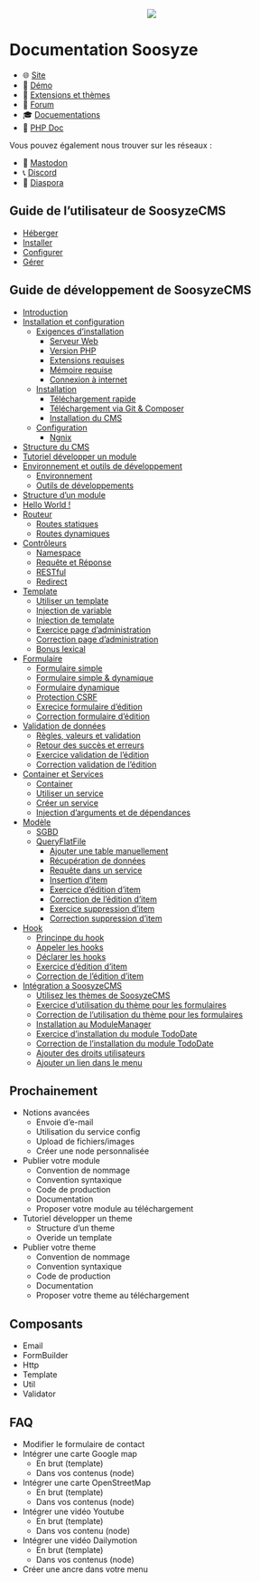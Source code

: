 <p align="center"><a href="https://soosyze.com/" rel="noopener" target="_blank"><img src="https://soosyze.com/assets/files/logo/soosyze-name.png"></a></p>

# Documentation Soosyze

* :globe_with_meridians: [Site](https://soosyze.com)
* :eyes: [Démo](https://demo.soosyze.com)
* :dizzy: [Extensions et thèmes](https://github.com/soosyze-extension)
* :speech_balloon: [Forum](https://community.soosyze.com)
* :mortar_board: [Docuementations](https://github.com/soosyze/documentations)
* :green_book: [PHP Doc](https://api.soosyze.com)

Vous pouvez également nous trouver sur les réseaux :

* :busts_in_silhouette: [Mastodon](https://mamot.fr/@soosyze)
* :telephone_receiver: [Discord](https://discordapp.com/invite/parFfTt)
* :newspaper: [Diaspora](https://framasphere.org/people/10978ab0dd6301362e322a0000053625)

## Guide de l’utilisateur de SoosyzeCMS

* [Héberger](user/00_héberger.md)
* [Installer](user/01_installer.md)
* [Configurer](user/02_configurer.md)
* [Gérer](user/03_gérer.md)

## Guide de développement de SoosyzeCMS

* [Introduction](development/module/00_introduction.md)
* [Installation et configuration](development/module/01_installation_et_configuration.md)
  * [Exigences d’installation](development/module/01_installation_et_configuration.md#exigences-dinstallation)
    * [Serveur Web](development/module/01_installation_et_configuration.md#serveur-web)
    * [Version PHP](development/module/01_installation_et_configuration.md#version-php)
    * [Extensions requises](development/module/01_installation_et_configuration.md#extensions-requises)
    * [Mémoire requise](development/module/01_installation_et_configuration.md#mémoire-requise)
    * [Connexion à internet](development/module/01_installation_et_configuration.md#connexion-à-internet)
  * [Installation](development/module/01_installation_et_configuration.md#installation)
    * [Téléchargement rapide](development/module/01_installation_et_configuration.md#téléchargement-rapide)
    * [Téléchargement via Git & Composer](development/module/01_installation_et_configuration.md#téléchargement-via-Git--Composer)
    * [Installation du CMS](development/module/01_installation_et_configuration.md#installation-du-cms)
  * [Configuration](development/module/01_installation_et_configuration.md#configuration)
    * [Ngnix](development/module/01_installation_et_configuration.md#ngnix)
* [Structure du CMS](development/module/02_structure_du_cms.md)
* [Tutoriel développer un module](development/module/03_tutoriel_développer_un_module.md)
* [Environnement et outils de développement](development/module/04_environnement_et_outils_de_développement.md)
  * [Environnement](development/module/04_environnement_et_outils_de_développement.md#environnement)
  * [Outils de développements](development/module/04_environnement_et_outils_de_développement.md#outils-de-développements)
* [Structure d’un module](development/module/05_structure_module.md)
* [Hello World !](development/module/06_hello_world.md)
* [Routeur](development/module/07_routeur.md)
  * [Routes statiques](development/module/07_routeur.md#routes-statiques)
  * [Routes dynamiques](development/module/07_routeur.md#routes-dynamiques)
* [Contrôleurs](development/module/08_controleur.md)
  * [Namespace](development/module/08_controleur.md#namespace)
  * [Requête et Réponse](development/module/08_controleur.md#requête-et-réponse)
  * [RESTful](development/module/08_controleur.md#restfull)
  * [Redirect](development/module/08_controleur.md#redirect)
* [Template](development/module/09_template.md)
  * [Utiliser un template](development/module/09_template.md#utiliser-un-template)
  * [Injection de variable](development/module/09_template.md#injection-de-variable)
  * [Injection de template](development/module/09_template.md#injection-de-template)
  * [Exercice page d’administration](development/module/09_template.md#exercice-page-dadministration)
  * [Correction page d’administration](development/module/09_template.md#correction-page-dadministration)
  * [Bonus lexical](development/module/09_template.md#bonus-lexical)
* [Formulaire](development/module/10_formulaire.md)
  * [Formulaire simple](development/module/10_formulaire.md#formulaire-simple)
  * [Formulaire simple & dynamique](development/module/10_formulaire.md#formulaire-simple--dynamique)
  * [Formulaire dynamique](development/module/10_formulaire.md#formulaire-dynamique)
  * [Protection CSRF](development/module/10_formulaire.md#protection-csrf)
  * [Exrecice formulaire d’édition](development/module/10_formulaire.md#exrecice-formulaire-dédition)
  * [Correction formulaire d’édition](development/module/10_formulaire.md#correction-formulaire-dédition)
* [Validation de données](development/module/11_validation.md)
  * [Règles, valeurs et validation](development/module/11_validation.md#règles--valeurs-et-validation)
  * [Retour des succès et erreurs](development/module/11_validation.md#gestion-des-succès-et-erreurs)
  * [Exercice validation de l’édition](development/module/11_validation.md#exercice-validation-de-lédition)
  * [Correction validation de l’édition](development/module/11_validation.md#correction-validation-de-lédition)
* [Container et Services](development/module/12_container_services.md)
  * [Container](development/module/12_container_services.md#container)
  * [Utiliser un service](development/module/12_container_services.md#utiliser-un-service)
  * [Créer un service](development/module/12_container_services.md#créer-un-service)
  * [Injection d’arguments et de dépendances](development/module/12_container_services.md#injection-darguments-et-de-dépendances)
* [Modèle](development/module/13_model.md)
  * [SGBD](development/module/13_model.md#sgbd)
  * [QueryFlatFile](development/module/13_model.md#queryflatfile)
    * [Ajouter une table manuellement](development/module/13_model.md#ajouter-une-table-manuellement)
    * [Récupération de données](development/module/13_model.md#récupération-de-données)
    * [Requête dans un service](development/module/13_model.md#requête-dans-un-service)
    * [Insertion d’item](development/module/13_model.md#insertion-ditem)
    * [Exercice d’édition d’item](development/module/13_model.md#exercice-dédition-ditem)
    * [Correction de l’édition d’item](development/module/13_model.md#correction-de-lédition-ditem)
    * [Exercice suppression d’item](development/module/13_model.md#exercice-suppression-ditem)
    * [Correction suppression d’item](development/module/13_model.md#correction-suppression-ditem)
* [Hook](development/module/14_hooks.md)
  * [Princinpe du hook](development/module/14_hooks.md#pricinpe-du-hook)
  * [Appeler les hooks](development/module/14_hooks.md#appeler-les-hooks)
  * [Déclarer les hooks](development/module/14_hooks.md#déclarer-les-hooks)
  * [Exercice d’édition d’item](development/module/14_hooks.md#exercice-dédition-ditem)
  * [Correction de l’édition d’item](development/module/14_hooks.md#correction-de-lédition-ditem)
* [Intégration a SoosyzeCMS](development/module/15_integration.md)
  * [Utilisez les thèmes de SoosyzeCMS](development/module/15_integration.md#utilisez-les-thèmes-de-soosyzecms)
  * [Exercice d’utilisation du thème pour les formulaires](development/module/15_integration.md#exercice-dutilisation-du-thème-pour-les-formulaires)
  * [Correction de l’utilisation du thème pour les formulaires](development/module/15_integration.md#correction-de-lutilisation-du-thème-pour-les-formulaires)
  * [Installation au ModuleManager](development/module/15_integration.md#installation-au-modulemanager)
  * [Exercice d’installation du module TodoDate](development/module/15_integration.md#exercice-dinstallation-du-module-tododate)
  * [Correction de l’installation du module TodoDate](development/module/15_integration.md#correction-de-linstallation-du-module-tododate)
  * [Ajouter des droits utilisateurs](development/module/15_integration.md#ajouter-des-droits-utilisateurs)
  * [Ajouter un lien dans le menu](development/module/15_integration.md#ajouter-un-lien-dans-le-menu)

## Prochainement

* Notions avancées
  * Envoie d’e-mail
  * Utilisation du service config
  * Upload de fichiers/images
  * Créer une node personnalisée
* Publier votre module
  * Convention de nommage
  * Convention syntaxique
  * Code de production
  * Documentation
  * Proposer votre module au téléchargement
* Tutoriel développer un theme
  * Structure d’un theme
  * Overide un template
* Publier votre theme
  * Convention de nommage
  * Convention syntaxique
  * Code de production
  * Documentation
  * Proposer votre theme au téléchargement

## Composants

* Email
* FormBuilder
* Http
* Template
* Util
* Validator

## FAQ

* Modifier le formulaire de contact
* Intégrer une carte Google map
  * En brut (template)
  * Dans vos contenus (node)
* Intégrer une carte OpenStreetMap
  * En brut (template)
  * Dans vos contenus (node)
* Intégrer une vidéo Youtube
  * En brut (template)
  * Dans vos contenu (node)
* Intégrer une vidéo Dailymotion
  * En brut (template)
  * Dans vos contenus (node)
* Créer une ancre dans votre menu